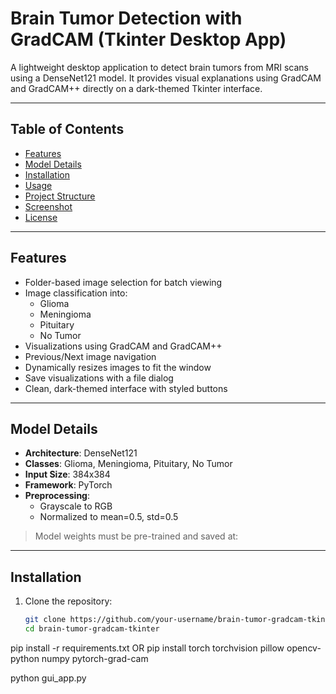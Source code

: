 # Brain Tumor Detection with GradCAM (Tkinter Desktop App)

A lightweight desktop application to detect brain tumors from MRI scans using a DenseNet121 model. It provides visual explanations using GradCAM and GradCAM++ directly on a dark-themed Tkinter interface.

---

## Table of Contents

- [Features](#features)
- [Model Details](#model-details)
- [Installation](#installation)
- [Usage](#usage)
- [Project Structure](#project-structure)
- [Screenshot](#screenshot)
- [License](#license)

---

## Features

- Folder-based image selection for batch viewing
- Image classification into:
  - Glioma
  - Meningioma
  - Pituitary
  - No Tumor
- Visualizations using GradCAM and GradCAM++
- Previous/Next image navigation
- Dynamically resizes images to fit the window
- Save visualizations with a file dialog
- Clean, dark-themed interface with styled buttons

---

## Model Details

- **Architecture**: DenseNet121
- **Classes**: Glioma, Meningioma, Pituitary, No Tumor
- **Input Size**: 384x384
- **Framework**: PyTorch
- **Preprocessing**:
  - Grayscale to RGB
  - Normalized to mean=0.5, std=0.5

> Model weights must be pre-trained and saved at:


---

## Installation

1. Clone the repository:
   ```bash
   git clone https://github.com/your-username/brain-tumor-gradcam-tkinter.git
   cd brain-tumor-gradcam-tkinter
pip install -r requirements.txt
OR
pip install torch torchvision pillow opencv-python numpy pytorch-grad-cam

python gui_app.py

